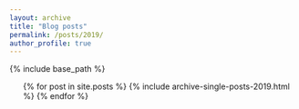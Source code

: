 ```yaml
---
layout: archive
title: "Blog posts"
permalink: /posts/2019/
author_profile: true
---
```

{% include base_path %}

  <ul>{% for post in site.posts %}
    {% include archive-single-posts-2019.html %}
  {% endfor %}</ul>
